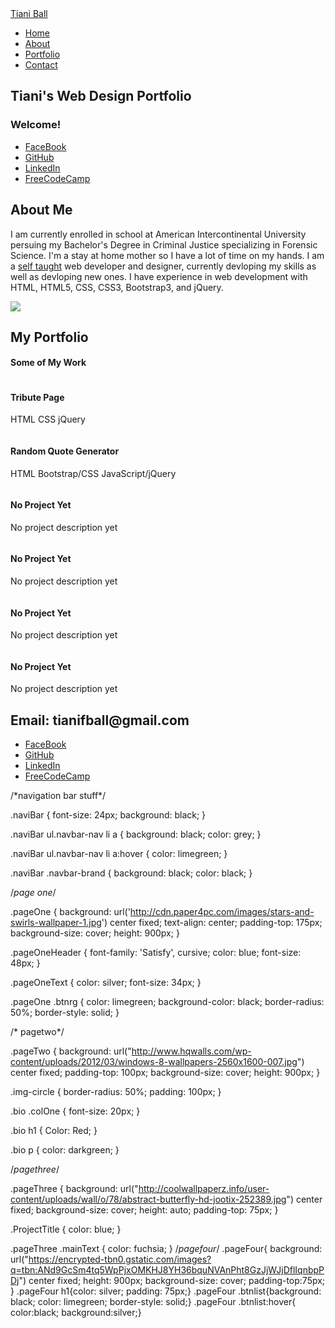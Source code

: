 <script>
  $(document).ready(function(){});
</script>
<link rel="stylesheet" href="//maxcdn.bootstrapcdn.com/bootstrap/3.3.1/css/bootstrap.min.css" />
<link href='https://fonts.googleapis.com/css?family=Satisfy' rel='stylesheet' type='text/css'>
<link rel="stylesheet" href="//maxcdn.bootstrapcdn.com/font-awesome/4.5.0/css/font-awesome.min.css" />
<nav class="navbar navbar-default navbar-fixed-top naviBar">
  <div class="container-fluid naviBar">
    <a class="navbar-brand naviBar" href="#">Tiani Ball</a>
    <ul class="nav navbar-nav pull-right">
      <li><a href="#pageOne">Home</a></li>
      <li><a href="#pageTwo">About</a></li>
      <li><a href="#pageThree">Portfolio</a></li>
      <li><a href="#pageFour">Contact</a></li>
    </ul>
  </div>
</nav>
<!--page one-->
<section class="pageOne" id="pageOne">
  <div class="container">
    <div class="row">
      <div class="col-md-12 pageOneHeader">
        <h1>Tiani's Web Design Portfolio</h1>
        <h3 class="pageOneText">Welcome!</h3>
        <ul class="list-group list-inline">
          <li>
            <a href="https://www.facebook.com/Aphrodite91" target="blank_" class="btnrg btn-default btn-lg"><i class="fa fa-facebook fa-fw"></i><span>FaceBook</span></a></li>
          <li>
            <a href="https://github.com/Tiani91" target="blank_" class="btnrg btn-default btn-lg"> <i class="fa fa-github fa-fw"></i><span> GitHub</span></a>
          </li>
          <li>
            <a href="https://www.linkedin.com/in/tiani-ball-b92751114" target="blank_" class="btnrg btn-default btn-lg"><i class="fa fa-linkedin fa-fw"></i><span> LinkedIn</span></a></li>
          <li>
            <a href="https://www.freecodecamp.com/tiani91" target="blank_" class="btnrg btn-default btn-lg"> <i class="fa fa-fire fa-fw"></i>
              <Span> FreeCodeCamp</span>
            </a>
          </li>
        </ul>
      </div>
    </div>
</section>
<!--Page two-->
<section class="pageTwo" id="pageTwo">
  <div class="container bio">
    <div class="col-md-4 colOne">
      <div class="biography">
        <h1 class="text-center"> About Me</h1>
        <p>I am currently enrolled in school at American Intercontinental University persuing my Bachelor's Degree in Criminal Justice specializing in Forensic Science. I'm a stay at home mother so I have a lot of time on my hands. I am a <a href="https://www.freecodecamp.com"
            target="blank_"> self taught</a> web developer and designer, currently devloping my skills as well as devloping new ones. I have experience in web development with HTML, HTML5, CSS, CSS3, Bootstrap3, and jQuery.</p>
      </div>
    </div>
    <img class="img-circle img-responsive" src="https://scontent-iad3-1.xx.fbcdn.net/hphotos-xap1/v/t1.0-0/p206x206/11707839_10154513619248644_1315124431986550124_n.jpg?oh=a2ab55d22dbd1c3b8a010b00cfa65e43&oe=579373C0" /></section>


<!--page three-->
<section class="pageThree" id="pageThree">
  <div class="container pageThree">
    <div class="row">
      <div class="col-md-12 text-center mainText">
        <h1>My Portfolio</h1>
        <h4> Some of My Work</h4></div>
    </div>
    <div class="row">
      <div class="col-md-4 portfoliotopic">
        <a href="http://codepen.io/Tiani91/full/yOgExa/" target="blank_" class="thumbnail"> <img src="https://pbs.twimg.com/profile_images/3370122550/a050e6fcbca5e67e9db9e93706158ca4.jpeg" class="img-responsive" alt=""></a>
        <div class="ProjectTitle text-center">
          <h4>Tribute Page</h4>
          <p>HTML CSS jQuery</p>
        </div>
      </div>
       <div class="row">
      <div class="col-md-4 portfoliotopic">
        <a href="http://codepen.io/Tiani91/full/GZOREO/" target="blank_" class="thumbnail"> <img src="http://www.blurb.com/images/uploads/catalog/59/3100659/3307610-a0906e7c044338de6349a91abc9326a6.jpg" class="img-responsive" alt=""></a>
        <div class="ProjectTitle text-center">
          <h4>Random Quote Generator</h4>
          <p>HTML Bootstrap/CSS JavaScript/jQuery</p>
        </div>
      </div>
         <div class="row">
      <div class="col-md-4 portfoliotopic">
        <a href="#" target="blank_" class="thumbnail"> <img src="http://www.aflynx.com/images/under_construction.gif" class="img-responsive" alt=""></a>
        <div class="ProjectTitle text-center">
          <h4>No Project Yet</h4>
          <p>No project description yet</p>
        </div>
      </div>
           <div class="row">
      <div class="col-md-4 portfoliotopic">
        <a href="#" target="blank_" class="thumbnail"> <img src="http://www.aflynx.com/images/under_construction.gif" class="img-responsive" alt=""></a>
        <div class="ProjectTitle text-center">
          <h4>No Project Yet</h4>
          <p>No project description yet</p>
        </div>
      </div>
             <div class="row">
      <div class="col-md-4 portfoliotopic">
        <a href="#" target="blank_" class="thumbnail"> <img src="http://www.aflynx.com/images/under_construction.gif" class="img-responsive" alt=""></a>
        <div class="ProjectTitle text-center">
          <h4>No Project Yet</h4>
          <p>No project description yet</p>
        </div>
      </div>
               <div class="row">
      <div class="col-md-4 portfoliotopic">
        <a href="#" target="blank_" class="thumbnail"> <img src="http://www.aflynx.com/images/under_construction.gif" class="img-responsive" alt=""></a>
        <div class="ProjectTitle text-center">
          <h4>No Project Yet</h4>
          <p>No project description yet</p>
        </div>
                 </div></div></div></section>
                 <!--page four-->
                 <section class="pageFour" id="pageFour"> <div class="container"> <div class="row"><div class="col-md-4 text-center">
                   <h1>Email: tianifball@gmail.com</h1></div></div>
                   <ul class="list-group list-inline">
          <li>
            <a href="https://www.facebook.com/Aphrodite91" target="blank_" class="btnlist btn-default btn-lg"><i class="fa fa-facebook fa-fw"></i><span>FaceBook</span></a></li>
          <li>
            <a href="https://github.com/Tiani91" target="blank_" class="btnlist btn-default btn-lg"> <i class="fa fa-github fa-fw"></i><span> GitHub</span></a>
          </li>
          <li>
            <a href="https://www.linkedin.com/in/tiani-ball-b92751114" target="blank_" class="btnlist btn-default btn-lg"><i class="fa fa-linkedin fa-fw"></i><span> LinkedIn</span></a></li>
          <li>
            <a href="https://www.freecodecamp.com/tiani91" target="blank_" class="btnlist btn-default btn-lg"> <i class="fa fa-fire fa-fw"></i>
              <Span> FreeCodeCamp</span>
            </a>
          </li>
        </ul>
        /*navigation bar stuff*/

.naviBar {
  font-size: 24px;
  background: black;
}

.naviBar ul.navbar-nav li a {
  background: black;
  color: grey;
}

.naviBar ul.navbar-nav li a:hover {
  color: limegreen;
}

.naviBar .navbar-brand {
  background: black;
  color: black;
}


/*page one*/

.pageOne {
  background: url('http://cdn.paper4pc.com/images/stars-and-swirls-wallpaper-1.jpg') center fixed;
  text-align: center;
  padding-top: 175px;
  background-size: cover;
  height: 900px;
}

.pageOneHeader {
  font-family: 'Satisfy', cursive;
  color: blue;
  font-size: 48px;
}

.pageOneText {
  color: silver;
  font-size: 34px;
}

.pageOne .btnrg {
  color: limegreen;
  background-color: black;
  border-radius: 50%;
  border-style: solid;
}

/* pagetwo*/

.pageTwo {
  background: url("http://www.hqwalls.com/wp-content/uploads/2012/03/windows-8-wallpapers-2560x1600-007.jpg") center fixed;
  padding-top: 100px;
  background-size: cover;
  height: 900px;
}

.img-circle {
  border-radius: 50%;
  padding: 100px;
}

.bio .colOne {
  font-size: 20px;
}

.bio h1 {
  Color: Red;
}

.bio p {
  color: darkgreen;
}


/*pagethree*/

.pageThree {
  background: url("http://coolwallpaperz.info/user-content/uploads/wall/o/78/abstract-butterfly-hd-jootix-252389.jpg") center fixed;
  background-size: cover;
  height: auto;
  padding-top: 75px;
}

.ProjectTitle {
  color: blue;
}

.pageThree .mainText {
  color: fuchsia;
}
/*pagefour*/
.pageFour{
  background: url("https://encrypted-tbn0.gstatic.com/images?q=tbn:ANd9GcSm4tq5WpPjxOMKHJ8YH36bquNVAnPht8GzJjWJjDflIqnbpPDj") center fixed;
  height: 900px;
  background-size: cover;
  padding-top:75px;
}
.pageFour h1{color: silver;
padding: 75px;}
.pageFour .btnlist{background: black;
color: limegreen;
border-style: solid;}
.pageFour .btnlist:hover{
color:black;
background:silver;}
